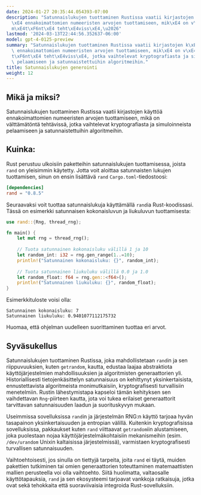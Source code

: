 ```yaml
---
date: 2024-01-27 20:35:44.054393-07:00
description: "Satunnaislukujen tuottaminen Rustissa vaatii kirjastojen k\xE4ytt\xF6\
  \xE4 ennakoimattomien numeeristen arvojen tuottamiseen, mik\xE4 on v\xE4ltt\xE4\
  m\xE4t\xF6nt\xE4 teht\xE4viss\xE4,\u2026"
lastmod: '2024-03-13T22:44:56.352637-06:00'
model: gpt-4-0125-preview
summary: "Satunnaislukujen tuottaminen Rustissa vaatii kirjastojen k\xE4ytt\xF6\xE4\
  \ ennakoimattomien numeeristen arvojen tuottamiseen, mik\xE4 on v\xE4ltt\xE4m\xE4\
  t\xF6nt\xE4 teht\xE4viss\xE4, jotka vaihtelevat kryptografiasta ja simuloinneista\
  \ pelaamiseen ja satunnaistettuihin algoritmeihin."
title: Satunnaislukujen generointi
weight: 12
---
```


## Mikä ja miksi?

Satunnaislukujen tuottaminen Rustissa vaatii kirjastojen käyttöä ennakoimattomien numeeristen arvojen tuottamiseen, mikä on välttämätöntä tehtävissä, jotka vaihtelevat kryptografiasta ja simuloinneista pelaamiseen ja satunnaistettuihin algoritmeihin.

## Kuinka:

Rust perustuu ulkoisiin paketteihin satunnaislukujen tuottamisessa, joista `rand` on yleisimmin käytetty. Jotta voit aloittaa satunnaisten lukujen tuottamisen, sinun on ensin lisättävä `rand` `Cargo.toml`-tiedostoosi:

```toml
[dependencies]
rand = "0.8.5"
```

Seuraavaksi voit tuottaa satunnaislukuja käyttämällä `rand`ia Rust-koodissasi. Tässä on esimerkki satunnaisen kokonaisluvun ja liukuluvun tuottamisesta:

```rust
use rand::{Rng, thread_rng};

fn main() {
    let mut rng = thread_rng();
    
    // Tuota satunnainen kokonaisluku välillä 1 ja 10
    let random_int: i32 = rng.gen_range(1..=10);
    println!("Satunnainen kokonaisluku: {}", random_int);
    
    // Tuota satunnainen liukuluku välillä 0.0 ja 1.0
    let random_float: f64 = rng.gen::<f64>();
    println!("Satunnainen liukuluku: {}", random_float);
}
```

Esimerkkituloste voisi olla:

```plaintext
Satunnainen kokonaisluku: 7
Satunnainen liukuluku: 0.9401077112175732
```

Huomaa, että ohjelman uudelleen suorittaminen tuottaa eri arvot.

## Syväsukellus

Satunnaislukujen tuottaminen Rustissa, joka mahdollistetaan `rand`in ja sen riippuvuuksien, kuten `getrandom`, kautta, edustaa laajaa abstraktiota käyttöjärjestelmien mahdollisuuksien ja algoritmisten generaattorien yli. Historiallisesti tietojenkäsittelyn satunnaisuus on kehittynyt yksinkertaisista, ennustettavista algoritmeista monimutkaisiin, kryptografisesti turvallisiin menetelmiin. Rustin lähestymistapa kapseloi tämän kehityksen sen vaihdettavan `Rng`-piirteen kautta, jota voi tukea erilaiset generaattorit tarvittavan satunnaisuuden laadun ja suorituskyvyn mukaan.

Useimmissa sovelluksissa `rand`in ja järjestelmän RNG:n käyttö tarjoaa hyvän tasapainon yksinkertaisuuden ja entropian välillä. Kuitenkin kryptografisissa sovelluksissa, pakkaukset kuten `rand` viittaavat `getrandom`iin alustamiseen, joka puolestaan nojaa käyttöjärjestelmäkohtaisiin mekanismeihin (esim. `/dev/urandom` Unixin kaltaisissa järjestelmissä), varmistaen kryptografisesti turvallisen satunnaisuuden.

Vaihtoehtoisesti, jos sinulla on tiettyjä tarpeita, joita `rand` ei täytä, muiden pakettien tutkiminen tai omien generaattorien toteuttaminen matemaattisten mallien perusteella voi olla vaihtoehto. Siitä huolimatta, valtaosalle käyttötapauksia, `rand` ja sen ekosysteemi tarjoavat vankkoja ratkaisuja, jotka ovat sekä tehokkaita että suoraviivaisia integroida Rust-sovelluksiin.
